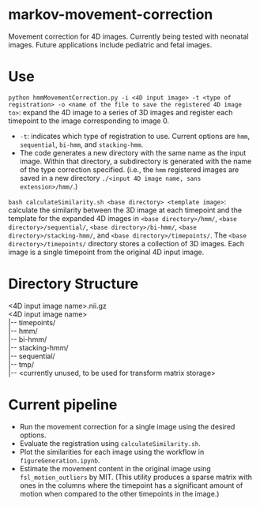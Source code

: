 # markov-movement-correction
Movement correction for 4D images. Currently being tested with neonatal images. Future applications include pediatric and fetal images.

# Use

`python hmmMovementCorrection.py -i <4D input image> -t <type of registration> -o <name of the file to save the registered 4D image to>`: expand the 4D image to a series of 3D images and register each timepoint to the image corresponding to image 0. 
- `-t`: indicates which type of registration to use. Current options are `hmm`, `sequential`, `bi-hmm`, and `stacking-hmm`.
- The code generates a new directory with the same name as the input image. Within that directory, a subdirectory is generated with the name of the type correction specified. (i.e., the `hmm` registered images are saved in a new directory `./<input 4D image name, sans extension>/hmm/`.)

`bash calculateSimilarity.sh <base directory> <template image>`: calculate the similarity between the 3D image at each timepoint and the template for the expanded 4D images in `<base directory>/hmm/`, `<base directory>/sequential/`, `<base directory>/bi-hmm/`, `<base directory>/stacking-hmm/`, and `<base directory>/timepoints/`. The `<base directory>/timepoints/` directory stores a collection of 3D images. Each image is a single timepoint from the original 4D input image.

# Directory Structure

<4D input image name>.nii.gz  
<4D input image name>  
|-- timepoints/  
|-- hmm/  
|-- bi-hmm/  
|-- stacking-hmm/  
|-- sequential/  
|-- tmp/  
      |-- <currently unused, to be used for transform matrix storage>  

# Current pipeline

- Run the movement correction for a single image using the desired options. 
- Evaluate the registration using `calculateSimilarity.sh`.
- Plot the similarities for each image using the workflow in `figureGeneration.ipynb`.
- Estimate the movement content in the original image using `fsl_motion_outliers` by MIT. (This utility produces a sparse matrix with ones in the columns where the timepoint has a significant amount of motion when compared to the other timepoints in the image.)
